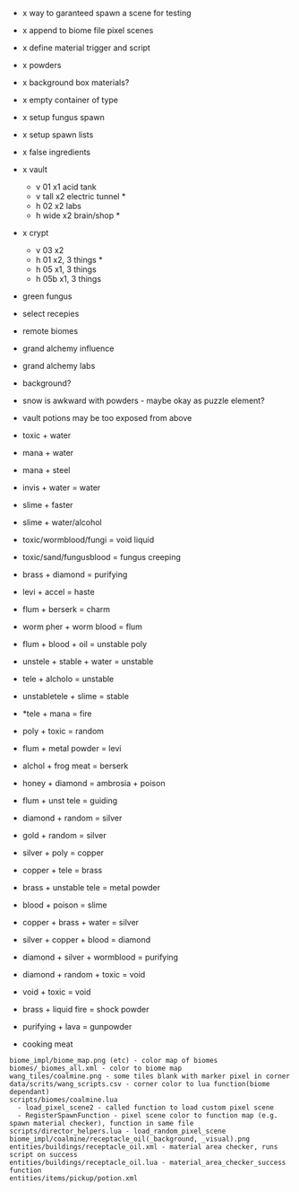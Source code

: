 - x way to garanteed spawn a scene for testing
- x append to biome file pixel scenes
- x define material trigger and script
- x powders
- x background box materials?
- x empty container of type
- x setup fungus spawn
- x setup spawn lists
- x false ingredients
- x vault
  - v 01 x1 acid tank
  - v tall x2 electric tunnel *
  - h 02 x2 labs
  - h wide x2 brain/shop *
- x crypt
  - v 03 x2
  - h 01 x2, 3 things *
  - h 05 x1, 3 things
  - h 05b x1, 3 things
- green fungus
- select recepies
- remote biomes
- grand alchemy influence
- grand alchemy labs

- background?

- snow is awkward with powders - maybe okay as puzzle element?
- vault potions may be too exposed from above

- toxic + water
- mana + water
- mana + steel
- invis + water = water
- slime + faster
- slime + water/alcohol
- toxic/wormblood/fungi = void liquid
- toxic/sand/fungusblood = fungus creeping
- brass + diamond = purifying
- levi + accel = haste
- flum + berserk = charm
- worm pher + worm blood = flum
- flum + blood + oil = unstable poly
- unstele + stable + water = unstable
- tele + alcholo = unstable
- unstabletele + slime = stable
- *tele + mana = fire
- poly + toxic = random
- flum + metal powder = levi
- alchol + frog meat = berserk
- honey + diamond = ambrosia + poison
- flum + unst tele = guiding
- diamond + random = silver
- gold + random = silver
- silver + poly = copper
- copper + tele = brass
- brass + unstable tele = metal powder
- blood + poison = slime
- copper + brass + water = silver
- silver + copper + blood = diamond
- diamond + silver + wormblood = purifying
- diamond + random + toxic = void
- void + toxic = void
- brass + liquid fire = shock powder
- purifying + lava = gunpowder
- cooking meat

```
biome_impl/biome_map.png (etc) - color map of biomes
biomes/_biomes_all.xml - color to biome map
wang_tiles/coalmine.png - some tiles blank with marker pixel in corner
data/scrits/wang_scripts.csv - corner color to lua function(biome dependant)
scripts/biomes/coalmine.lua
  - load_pixel_scene2 - called function to load custom pixel scene
  - RegisterSpawnFunction - pixel scene color to function map (e.g. spawn material checker), function in same file
scripts/director_helpers.lua - load_random_pixel_scene
biome_impl/coalmine/receptacle_oil(_background, _visual).png
entities/buildings/receptacle_oil.xml - material area checker, runs script on success
entities/buildings/receptacle_oil.lua - material_area_checker_success function
entities/items/pickup/potion.xml

```

